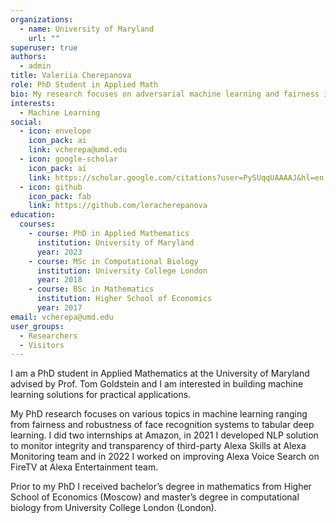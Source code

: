 ```yaml
---
organizations:
  - name: University of Maryland
    url: ""
superuser: true
authors:
  - admin
title: Valeriia Cherepanova
role: PhD Student in Applied Math
bio: My research focuses on adversarial machine learning and fairness in deep learning
interests:
  - Machine Learning
social:
  - icon: envelope
    icon_pack: ai
    link: vcherepa@umd.edu
  - icon: google-scholar
    icon_pack: ai
    link: https://scholar.google.com/citations?user=PySUqqUAAAAJ&hl=en
  - icon: github
    icon_pack: fab
    link: https://github.com/leracherepanova
education:
  courses:
    - course: PhD in Applied Mathematics
      institution: University of Maryland
      year: 2023
    - course: MSc in Computational Biology
      institution: University College London
      year: 2018
    - course: BSc in Mathematics
      institution: Higher School of Economics
      year: 2017
email: vcherepa@umd.edu
user_groups:
  - Researchers
  - Visitors
---
```

I am a PhD student in Applied Mathematics at the University of Maryland advised by Prof. Tom Goldstein and I am interested in building machine learning solutions for practical applications.

My PhD research focuses on various topics in machine learning ranging from fairness and robustness of face recognition systems to tabular deep learning. 
I did two internships at Amazon, in 2021 I developed NLP solution to monitor integrity and transparency of third-party Alexa Skills at Alexa Monitoring team and in 2022 I worked on improving Alexa Voice Search on FireTV at Alexa Entertainment team. 

Prior to my PhD I received bachelor’s degree in mathematics from Higher School of Economics (Moscow) and master’s degree in computational biology from University College London (London).

